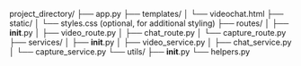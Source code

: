 project_directory/
├── app.py
├── templates/
│   └── videochat.html
├── static/
│   └── styles.css (optional, for additional styling)
├── routes/
│   ├── __init__.py
│   ├── video_route.py
│   ├── chat_route.py
│   └── capture_route.py
├── services/
│   ├── __init__.py
│   ├── video_service.py
│   ├── chat_service.py
│   └── capture_service.py
└── utils/
    ├── __init__.py
    └── helpers.py
